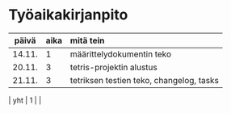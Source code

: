 # Työaikakirjanpito

| päivä | aika | mitä tein  |
| :----:|:-----| :-----|
| 14.11. | 1   | määrittelydokumentin teko |
| 20.11. | 3   | tetris-projektin alustus |
| 21.11. | 3   | tetriksen testien teko, changelog, tasks |


| yht   | 1   | | 